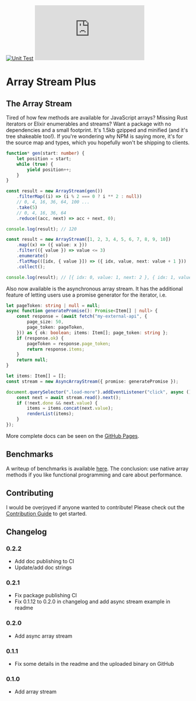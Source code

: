 [![Unit Test](https://github.com/benyakirten/array-stream/actions/workflows/unit_test.yml/badge.svg)](https://github.com/benyakirten/array-stream/actions/workflows/unit_test.yml)
![](https://img.badgesize.io/benyakirten/array-stream-plus/main/compiled.js?compression=gzip)

# Array Stream Plus

## The Array Stream

Tired of how few methods are available for JavaScript arrays? Missing Rust iterators or Elixir enumerables and streams? Want a package with no dependencies and a small footprint. It's 1.5kb gzipped and minified (and it's tree shakeable too!). If you're wondering why NPM is saying more, it's for the source map and types, which you hopefully won't be shipping to clients.

```ts
function* gen(start: number) {
    let position = start;
    while (true) {
        yield position++;
    }
}

const result = new ArrayStream(gen())
    .filterMap((i) => (i % 2 === 0 ? i ** 2 : null))
    // 0, 4, 16, 36, 64, 100 ...
    .take(5)
    // 0, 4, 16, 36, 64
    .reduce((acc, next) => acc + next, 0);

console.log(result); // 120
```

```ts
const result = new ArrayStream([1, 2, 3, 4, 5, 6, 7, 8, 9, 10])
    .map((x) => ({ value: x }))
    .filter(({ value }) => value <= 3)
    .enumerate()
    .flatMap(([idx, { value }]) => ({ idx, value, next: value + 1 }))
    .collect();

console.log(result); // [{ idx: 0, value: 1, next: 2 }, { idx: 1, value: 2, next: 3 }, { idx: 2, value: 3, next: 4 }]
```

Also now available is the asynchronous array stream. It has the additional feature of letting users use a promise generator for the iterator, i.e.

```ts
let pageToken: string | null = null;
async function generatePromise(): Promise<Item[] | null> {
    const response = (await fetch("my-external-api", {
        page_size: 50,
        page_token: pageToken,
    })) as { ok: boolean; items: Item[]; page_token: string };
    if (response.ok) {
        pageToken = response.page_token;
        return response.items;
    }
    return null;
}

let items: Item[] = [];
const stream = new AsyncArrayStream({ promise: generatePromise });

document.querySelector(".load-more").addEventListener("click", async () => {
    const next = await stream.read().next();
    if (!next.done && next.value) {
        items = items.concat(next.value);
        renderList(items);
    }
});
```

More complete docs can be seen on the [GitHub Pages](https://benyakirten.github.io/array-stream-plus/).

## Benchmarks

A writeup of benchmarks is available [here](./BENCHMARK.md). The conclusion: use native array methods if you like functional programming and care about performance.

## Contributing

I would be overjoyed if anyone wanted to contribute! Please check out the [Contribution Guide](./CONTRIBUTING.md) to get started.

## Changelog

### 0.2.2

-   Add doc publishing to CI
-   Update/add doc strings

### 0.2.1

-   Fix package publishing CI
-   Fix 0.1.12 to 0.2.0 in changelog and add async stream example in readme

### 0.2.0

-   Add async array stream

### 0.1.1

-   Fix some details in the readme and the uploaded binary on GitHub

### 0.1.0

-   Add array stream
